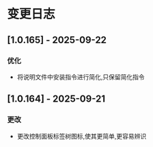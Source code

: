 # 变更日志
## [1.0.165] - 2025-09-22
### 优化
- 将说明文件中安装指令进行简化,只保留简化指令

## [1.0.164] - 2025-09-21
### 更改
- 更改控制面板标签树图标,使其更简单,更容易辨识